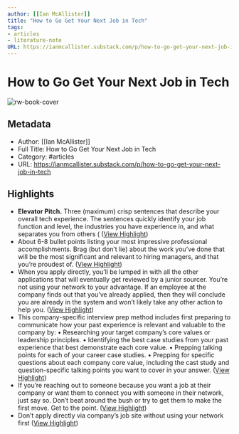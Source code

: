 ```yaml
---
author: [[Ian McAllister]]
title: "How to Go Get Your Next Job in Tech"
tags: 
- articles
- literature-note
URL: https://ianmcallister.substack.com/p/how-to-go-get-your-next-job-in-tech
---
```

# How to Go Get Your Next Job in Tech

![rw-book-cover](https://substack-post-media.s3.amazonaws.com/public/images/1f5efef5-a6c1-4136-91f0-44248d6a12d0_301x224.jpeg)

## Metadata
- Author: [[Ian McAllister]]
- Full Title: How to Go Get Your Next Job in Tech
- Category: #articles
- URL: https://ianmcallister.substack.com/p/how-to-go-get-your-next-job-in-tech

## Highlights
- **Elevator Pitch.** Three (maximum) crisp sentences that describe your overall tech experience. The sentences quickly identify your job function and level, the industries you have experience in, and what separates you from others ( ([View Highlight](https://read.readwise.io/read/01gr26dvh2d757sjyzwcbsr0yg))
- About 6-8 bullet points listing your most impressive professional accomplishments. Brag (but don’t lie) about the work you’ve done that will be the most significant and relevant to hiring managers, and that you’re proudest of. ([View Highlight](https://read.readwise.io/read/01gr26e83cgsn9kakgqkrp6kqs))
- When you apply directly, you’ll be lumped in with all the other applications that will eventually get reviewed by a junior sourcer. You’re not using your network to your advantage. If an employee at the company finds out that you’ve already applied, then they will conclude you are already in the system and won’t likely take any other action to help you. ([View Highlight](https://read.readwise.io/read/01gr26jg1rx7tyezhvcfhcy8ee))
- This company-specific interview prep method includes first preparing to communicate how your past experience is relevant and valuable to the company by:
  • Researching your target company’s core values or leadership principles.
  • Identifying the best case studies from your past experience that best demonstrate each core value.
  • Prepping talking points for each of your career case studies.
  • Prepping for specific questions about each company core value, including the cast study and question-specific talking points you want to cover in your answer. ([View Highlight](https://read.readwise.io/read/01gr26m4v0tcskr61wz82n2pce))
- If you’re reaching out to someone because you want a job at their company or want them to connect you with someone in their network, just say so. Don’t beat around the bush or try to get them to make the first move. Get to the point. ([View Highlight](https://read.readwise.io/read/01gr26nyd7ay3zjzh8nqgzfda0))
- Don’t apply directly via company’s job site without using your network first ([View Highlight](https://read.readwise.io/read/01gr26q2h91pqw9040bt7v1v1y))
